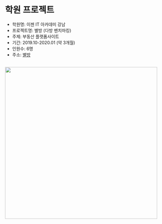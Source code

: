# 학원 프로젝트

* 학원명: 이젠 IT 아카데미 강남 <br />
* 프로젝트명: 별방 (다방 벤치마킹) <br />
* 주제: 부동산 플랫폼사이트 <br />
* 기간: 2019.10-2020.01 (약 3개월) <br />
* 인원수: 6명 <br />
* 주소: <a href="http://itproject.ezenac.co.kr/b2/" target="_blank">별방</a>
<br />

<div>
  <img width="500" src="https://user-images.githubusercontent.com/58894035/72663224-822dbc80-3a33-11ea-8414-2bdb459bd72b.png">
</div>
<br />




